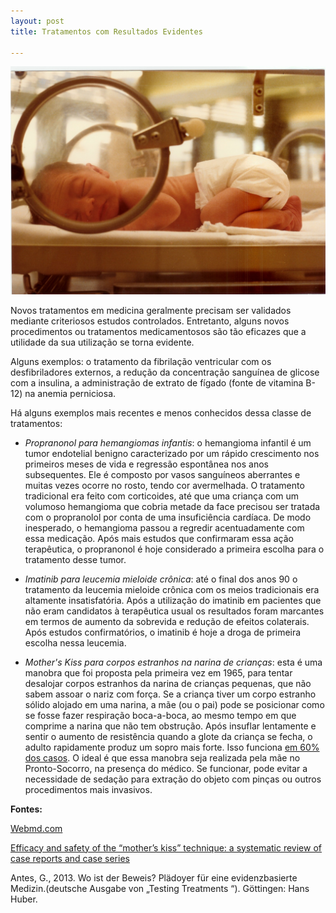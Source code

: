 ```yaml
---
layout: post
title: Tratamentos com Resultados Evidentes 

---
```

![](/images/premature.jpg)


Novos tratamentos em medicina geralmente precisam ser validados mediante criteriosos estudos controlados. Entretanto, alguns novos procedimentos ou tratamentos medicamentosos são tão eficazes que a utilidade da sua utilização se torna evidente. 

Alguns exemplos: o tratamento da fibrilação ventricular com os desfibriladores externos, a redução da concentração sanguínea de glicose com a insulina, a administração de extrato de fígado (fonte de vitamina B-12) na anemia perniciosa. 

Há alguns exemplos mais recentes e menos conhecidos dessa classe de tratamentos:

- *Propranonol para hemangiomas infantis*: o hemangioma infantil é um tumor endotelial benigno caracterizado por um rápido crescimento nos primeiros meses de vida e regressão espontânea nos anos subsequentes. Ele é composto por vasos sanguíneos aberrantes e muitas vezes ocorre no rosto, tendo cor  avermelhada. O tratamento tradicional era feito com corticoides, até que uma criança com um volumoso hemangioma que cobria metade da face precisou ser tratada com o propranolol por conta de uma insuficiência cardíaca. De modo inesperado, o hemangioma passou a regredir acentuadamente com essa medicação. Após mais estudos que confirmaram essa ação terapêutica, o propranonol é hoje considerado a primeira escolha para o tratamento desse tumor.

- *Imatinib para leucemia mieloide crônica*: até o final dos anos 90 o tratamento da leucemia mieloide crônica com os meios tradicionais era altamente insatisfatória. Após a utilização do imatinib em pacientes que não eram candidatos à terapêutica usual os resultados foram marcantes em termos de aumento da sobrevida e redução de efeitos colaterais. Após estudos confirmatórios, o imatinib é hoje a droga de primeira escolha nessa leucemia.

- *Mother's Kiss para corpos estranhos na narina de crianças*: esta é uma manobra que foi proposta pela primeira vez em 1965, para tentar desalojar corpos estranhos da narina de crianças pequenas, que não sabem assoar o nariz com força. Se a criança tiver um corpo estranho sólido alojado em uma narina, a mãe (ou o pai) pode se posicionar como se fosse fazer respiração boca-a-boca, ao mesmo tempo em que comprime a narina que não tem obstrução. Após insuflar lentamente e sentir o aumento de resistência quando a glote da criança se fecha, o adulto rapidamente produz um sopro mais forte. Isso funciona [em 60% dos casos](https://www.webmd.com/children/news/20121015/mothers-kiss-expel-foreign-objects-kids-noses). O ideal é que  essa manobra seja realizada pela mãe no Pronto-Socorro, na presença do médico. Se funcionar, pode evitar a necessidade de sedação para extração do objeto com pinças ou outros procedimentos mais invasivos.  
 

**Fontes:** 

[Webmd.com](https://www.webmd.com/children/news/20121015/mothers-kiss-expel-foreign-objects-kids-noses)

[Efficacy and safety of the “mother’s kiss” technique: a systematic review of case reports and case series](https://www.ncbi.nlm.nih.gov/pmc/articles/PMC3503923/)

Antes, G., 2013. Wo ist der Beweis? Plädoyer für eine evidenzbasierte Medizin.(deutsche Ausgabe von „Testing Treatments “). Göttingen: Hans Huber.







